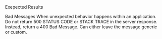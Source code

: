 Exepected Results

Bad Messages
  When unexpected behavior happens within an application. Do not return 500 STATUS CODE or STACK TRACE in the server response. Instead, return a 400 Bad Message. Can either leave the message generic or custom.
